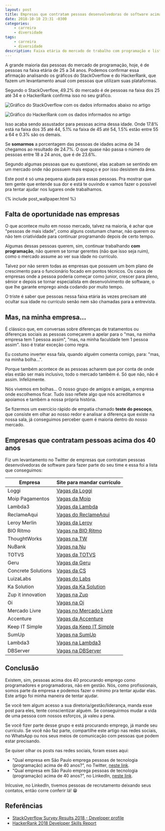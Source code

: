 ```yaml
---
layout: post
title: Empresas que contratam pessoas desenvolvedoras de software acima dos 40 anos
date: 2018-10-10 23:31 -0300
categories:
    - carreira
    - diversidade
tags:
    - carreira
    - diversidade
description: Faixa etária do mercado de trabalho com programação e lista de empresas que contratam pessoas acima dos 40 anos de idade.
---
```

A grande maioria das pessoas do mercado de programação, hoje, é de pessoas na faixa etária de 25 a 34 anos. Podemos confirmar essa afirmação analisando os gráficos do StackOverflow e do HackerRank, que fazem um levantamento anual com pessoas que utilizam suas plataformas.

Segundo o StackOverflow, 49.2% do mercado é de pessoas na faixa dos 25 até 34 e o HackerRank confirma isso no seu gráfico.

![Gráfico do StackOverflow com os dados informados abaixo no artigo]({{site.post_images}}grafico-idade-stackoverflow.png)

![Gráfico do HackerRank com os dados informados no artigo]({{site.post_images}}grafico-idade-hackerrank.png)

Isso acaba sendo assustador para pessoas acima dessa idade. Onde 17.8% está na faixa dos 35 até 44, 5.1% na faixa de 45 até 54, 1.5% estão entre 55 a 64 e 0.3% são os demais.

Se **somarmos** a porcentagem das pessoas de idades acima de 34 chegamos ao resultado de 24.7%. O que quase não passa o número de pessoas entre 18 a 24 anos, que é de 23.6%.

Segundo algumas pessoas que eu questionei, elas acabam se sentindo em um mercado onde não possuem mais espaço e por isso desistem da área.

Este post é só uma pequena ajuda para essas pessoas. Pra mostrar que tem gente que entende sua dor e está te ouvindo e vamos fazer o possível pra tentar ajudar nos lugares onde trabalhamos.

{% include post_wallpaper.html %}

## Falta de oportunidade nas empresas

O que acontece muito em nosso mercado, talvez na maioria, é achar que "pessoas de mais idade", como alguns costumam chamar, não querem ou não tem criatividade para continuar programando depois de certo tempo.

Algumas dessas pessoas querem, sim, continuar trabalhando **com programação**, não querem se tornar gerentes (não que isso seja ruim), como o mercado assume ao ver sua idade no currículo.

Talvez por não serem todas as empresas que possuem um bom plano de crescimento para o funcionário focado em pontos técnicos. Os casos de empresas onde a pessoa poderia começar como junior, crescer para pleno, sênior e depois se tornar especialista em desenvolvimento de software, o que lhe garante emprego ainda codando por muito tempo.

O triste é saber que pessoas nessa faixa etária às vezes precisam até ocultar sua idade no currículo senão nem são chamadas para a entrevista.

## Mas, na minha empresa...

É clássico que, em conversas sobre diferenças de tratamentos ou diferenças sociais as pessoas começarem a apelar para o "mas, na minha empresa tem 1 pessoa assim", "mas, na minha faculdade tem 1 pessoa assim". Isso é tratar exceção como regra.

Eu costumo inverter essa fala, quando alguém comenta comigo, para: "mas, na minha bolha...".

Porque também acontece de as pessoas acharem que por conta de onde elas estão ser mais inclusivo, todo o mercado também é. Só que não, não é assim. Infelizmente.

Nós vivemos em bolhas… O nosso grupo de amigos e amigas, a empresa onde escolhemos ficar. Tudo isso reflete algo que nós acreditamos e apoiamos e também a nossa própria história.

Se fizermos um exercício rápido de empatia chamado **teste do pescoço**, que consiste em olhar ao nosso redor e analisar a diferença que existe na nossa sala, já conseguimos perceber quem é maioria dentro do nosso mercado.

## Empresas que contratam pessoas acima dos 40 anos

Fiz um levantamento no Twitter de empresas que contratam pessoas desenvolvedoras de software para fazer parte do seu time e essa foi a lista que conseguimos:

| Empresa | Site para mandar currículo |
| --- | --- | 
| Loggi | [Vagas da Loggi](https://jobs.kenoby.com/loggi) |
| Moip Pagamentos | [Vagas da Moip](https://moip.com.br/trabalhe-conosco/) |
| Lambda3 | [Vagas da Lambda](https://lambda3.recruiterbox.com/) |
| ReclameAqui | [Vagas do ReclameAqui](https://jobs.kenoby.com/reclameaqui) |
| Leroy Merlin | [Vagas da Leroy](https://jobs.kenoby.com/leroymerlin) |
| BIO Ritmo | [Vagas na BIO Ritmo](https://www.bioritmo.com.br/trabalhe_conosco) |
| ThoughtWorks | [Vagas na TW](https://www.thoughtworks.com/careers/jobs) |
| NuBank | [Vagas na Nu](https://nubank.workable.com/) |
| TOTVS | [Vagas da TOTVS](https://www.totvs.com/trabalhe-conosco/trainee) |
| Geru | [Vagas da Geru](https://www.linkedin.com/jobs/geru-vagas/) |
| Concrete Solutions | [Vagas da CS](https://www.concrete.com.br/vagas) |
| LuizaLabs | [Vagas do Labs](https://www.linkedin.com/jobs/luizalabs-vagas) |
| Ka Solution | [Vagas da Ka Solution](https://www.linkedin.com/jobs/ka-solution-vagas) |
| Zup it innovation | [Vagas na Zup](https://www.linkedin.com/company/zup-it-solutions/) |
| Oi | [Vagas na Oi](https://www.oi.com.br/oi/sobre-a-oi/gente/gente/quero-trabalhar-na-oi) |
| Mercado Livre | [Vagas no Mercado Livre](https://jobs.mercadolibre.com/?locale=pt_BR) |
| Accenture | [Vagas da Accenture](https://www.accenture.com/br-pt/careers/jobsearch) |
| Keep IT Simple | [Vagas da Keep IT Simple](https://jobs.kenoby.com/keepsimple) |
| SumUp | [Vagas na SumUp](https://sumup.com/careers/positions/) |
| Lambda3 | [Vagas na Lambda3](https://www.lambda3.com.br/pessoas/) |
| DBServer | [Vagas na DBServer](https://jobs.kenoby.com/dbserver)

## Conclusão

Existem, sim, pessoas acima dos 40 procurando emprego como programadores e programadoras, não em gestão. Nós, como profissionais, somos parte da empresa e podemos fazer o mínimo pra tentar ajudar elas. Este artigo foi minha maneira de tentar ajudar.

Se você tem algum acesso a sua diretoria/gestão/liderança, manda esse post para eles, tente conscientizar alguém. Se conseguirmos mudar a vida de uma pessoa com nossos esforços, já valeu a pena.

Se você fizer parte desse grupo e está procurando emprego, já mande seu currículo. Se você não faz parte, compartilhe este artigo nas redes sociais, no WhatsApp ou nos seus meios de comunicação com pessoas que podem estar precisando.

Se quiser olhar os posts nas redes sociais, foram esses aqui:

- "Qual empresa em São Paulo emprega pessoas de tecnologia (programação) acima de 40 anos?", no Twitter, [neste link](https://twitter.com/w_oliveiras/status/1049604231727079425).
- "Qual empresa em São Paulo emprega pessoas de tecnologia (programação) acima de 40 anos?", no LinkedIn, [neste link](https://www.linkedin.com/feed/update/urn:li:activity:6455369858145099776).

Inlcusive, no LinkedIn, tivemos pessoas de recrutamento deixando seus contatos, então corre conferir lá! :grin:

## Referências

- [StackOverflow Survey Results 2018 - Developer profile](https://insights.stackoverflow.com/survey/2018/#developer-profile)
- [HackerRank 2018 Developer Skills Report](https://research.hackerrank.com/developer-skills/2018/)
